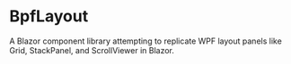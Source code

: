 # BpfLayout
A Blazor component library attempting to replicate WPF layout panels like Grid, StackPanel, and ScrollViewer in Blazor.
